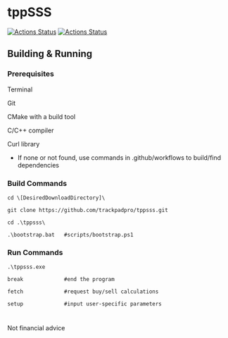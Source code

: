 # tppSSS

[![Actions Status](https://github.com/trackpadpro/tppsss/workflows/CMake%20MSYS2/badge.svg)](https://github.com/trackpadpro/tppsss/actions)
[![Actions Status](https://github.com/trackpadpro/tppsss/workflows/CMake%20Native/badge.svg)](https://github.com/trackpadpro/tppsss/actions)

## Building & Running

### Prerequisites

Terminal

Git

CMake with a build tool

C/C++ compiler

Curl library 
* If none or not found, use commands in .github/workflows to build/find dependencies

### Build Commands

```
cd \[DesiredDownloadDirectory]\

git clone https://github.com/trackpadpro/tppsss.git

cd .\tppsss\

.\bootstrap.bat   #scripts/bootstrap.ps1
```

### Run Commands

```
.\tppsss.exe

break             #end the program

fetch             #request buy/sell calculations

setup             #input user-specific parameters
```

#

Not financial advice
